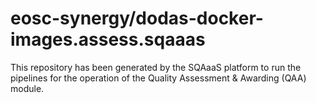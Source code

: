 # eosc-synergy/dodas-docker-images.assess.sqaaas
This repository has been generated by the SQAaaS platform to run the pipelines
for the operation of the
Quality Assessment & Awarding (QAA)
module.
